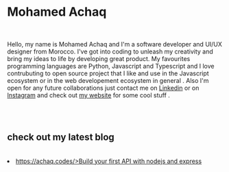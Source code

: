 <h1>Mohamed Achaq</h1>
<br/>
<p>
Hello, my name is Mohamed Achaq and I'm a software developer and UI/UX designer from Morocco. I've got into coding to unleash my creativity and bring my ideas to life by developing great product. My favourites programming languages are Python, Javascript and Typescript and I love contrubuting to open source project that I like and use in the Javascript ecosystem or in the web developement ecosystem in general . Also I'm open for any future collaborations just contact me on <a href="https://www.linkedin.com/in/achaqdev/" target="_blank">Linkedin</a> or on <a href="https://www.instagram.com/ac.haq/" target="_blank">Instagram</a> and check out <a href="https://www.linkedin.com/in/achaqdev/" target="_blank">my website</a> for some cool stuff .
</p>
<br/>
<br/>
<h2>check out my latest blog</h2>
<br/>
<li><a href="https://achaq.codes/blog/nodejs-expressjs" target="_blank">https://achaq.codes/>Build your first API with nodejs and express
</a></li>
